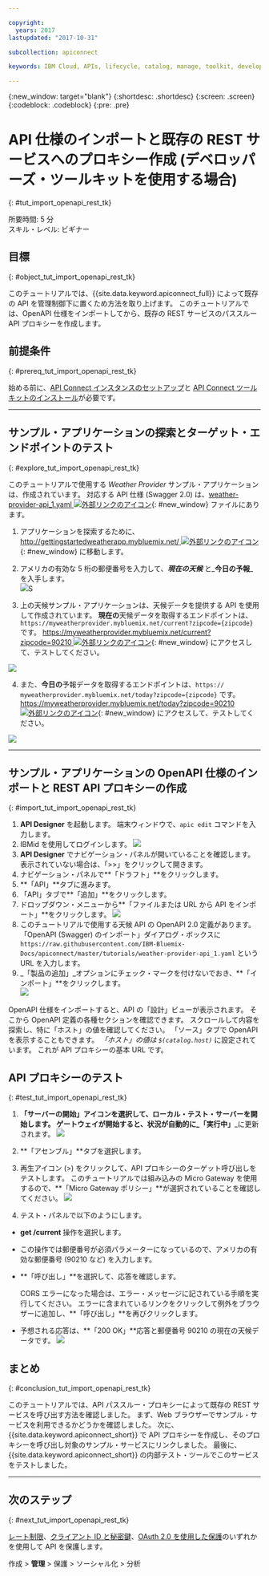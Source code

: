 ```yaml
---

copyright:
  years: 2017
lastupdated: "2017-10-31"

subcollection: apiconnect

keywords: IBM Cloud, APIs, lifecycle, catalog, manage, toolkit, develop, dev portal, tutorial

---
```


{:new_window: target="blank"}
{:shortdesc: .shortdesc}
{:screen: .screen}
{:codeblock: .codeblock}
{:pre: .pre}

# API 仕様のインポートと既存の REST サービスへのプロキシー作成 (デベロッパーズ・ツールキットを使用する場合)
{: #tut_import_openapi_rest_tk}

所要時間: 5 分  
スキル・レベル: ビギナー  


## 目標
{: #object_tut_import_openapi_rest_tk}

このチュートリアルでは、{{site.data.keyword.apiconnect_full}} によって既存の API を管理制御下に置くため方法を取り上げます。 このチュートリアルでは、OpenAPI 仕様をインポートしてから、既存の REST サービスのパススルー API プロキシーを作成します。

## 前提条件
{: #prereq_tut_import_openapi_rest_tk}

始める前に、[API Connect インスタンスのセットアップ](tut_prereq_set_up_apic_instance.html)と [API Connect ツールキットのインストール](tut_prereq_install_toolkit.html)が必要です。

---


## サンプル・アプリケーションの探索とターゲット・エンドポイントのテスト
{: #explore_tut_import_openapi_rest_tk}

このチュートリアルで使用する _Weather Provider_ サンプル・アプリケーションは、作成されています。 対応する API 仕様 (Swagger 2.0) は、[weather-provider-api_1.yaml ![外部リンクのアイコン](../../../icons/launch-glyph.svg "外部リンクのアイコン")](https://raw.githubusercontent.com/IBM-Bluemix-Docs/apiconnect/master/tutorials/weather-provider-api_1.yaml){: #new_window} ファイルにあります。

1. アプリケーションを探索するために、[http://gettingstartedweatherapp.mybluemix.net/ ![外部リンクのアイコン](../../../icons/launch-glyph.svg "外部リンクのアイコン")](http://gettingstartedweatherapp.mybluemix.net/){: #new_window} に移動します。  
2. アメリカの有効な 5 桁の郵便番号を入力して、_**現在の天候**_ と_**今日の予報**_ を入手します。  
![](images/explore-weatherapp-1.png)S

3. 上の天候サンプル・アプリケーションは、天候データを提供する API を使用して作成されています。 **現在の**天候データを取得するエンドポイントは、`https://myweatherprovider.mybluemix.net/current?zipcode={zipcode}` です。 [https://myweatherprovider.mybluemix.net/current?zipcode=90210 ![外部リンクのアイコン](../../icons/launch-glyph.svg "外部リンクのアイコン")](https://myweatherprovider.mybluemix.net/current?zipcode=90210){: #new_window} にアクセスして、テストしてください。  

  ![](images/explore-weatherapp-2.png)

4. また、**今日の**予報データを取得するエンドポイントは、`https:// myweatherprovider.mybluemix.net/today?zipcode={zipcode}` です。[https://myweatherprovider.mybluemix.net/today?zipcode=90210 ![外部リンクのアイコン](../../icons/launch-glyph.svg "外部リンクのアイコン")](https://myweatherprovider.mybluemix.net/today?zipcode=90210){: #new_window} にアクセスして、テストしてください。  

  ![](images/explore-weatherapp-3.png)



---

## サンプル・アプリケーションの OpenAPI 仕様のインポートと REST API プロキシーの作成
{: #import_tut_import_openapi_rest_tk}

1. **API Designer** を起動します。 端末ウィンドウで、`apic edit` コマンドを入力します。
2. IBMid を使用してログインします。
    ![](images/screenshot_apic-edit_login.png)
3. **API Designer** でナビゲーション・パネルが開いていることを確認します。 表示されていない場合は、「>>」をクリックして開きます。
4. ナビゲーション・パネルで**「ドラフト」**をクリックします。
5. **「API」**タブに進みます。
6. 「API」タブで**「追加」**をクリックします。
7. ドロップダウン・メニューから**「ファイルまたは URL から API をインポート」**をクリックします。
![](images/toolkit-import-1.png)
8. このチュートリアルで使用する天候 API の OpenAPI 2.0 定義があります。 「OpenAPI (Swagger) のインポート」ダイアログ・ボックスに `https://raw.githubusercontent.com/IBM-Bluemix-Docs/apiconnect/master/tutorials/weather-provider-api_1.yaml` という URL を入力します。
9. _「製品の追加」_オプションにチェック・マークを付けないでおき、**「インポート」**をクリックします。  
    ![](images/screenshot_import-url.png)  

OpenAPI 仕様をインポートすると、API の「設計」ビューが表示されます。 そこから OpenAPI 定義の各種セクションを確認できます。 スクロールして内容を探索し、特に「ホスト」の値を確認してください。 「ソース」タブで OpenAPI を表示することもできます。 
_「ホスト」の値は `$(catalog.host)`_ に設定されています。 これが API プロキシーの基本 URL です。
 


## API プロキシーのテスト
{: #test_tut_import_openapi_rest_tk}

1. **「サーバーの開始」**アイコンを選択して、ローカル・テスト・サーバーを開始します。 ゲートウェイが開始すると、状況が自動的に_**「実行中」**_に更新されます。
![](images/screenshot_start-server-1.png)

2. **「アセンブル」**タブを選択します。

3. 再生アイコン (>) をクリックして、API プロキシーのターゲット呼び出しをテストします。
   このチュートリアルでは組み込みの Micro Gateway を使用するので、**「Micro Gateway ポリシー」**が選択されていることを確認してください。
![](images/screenshot_test-0.png)

4. テスト・パネルで以下のようにします。
  - **get /current** 操作を選択します。  
  - この操作では郵便番号が必須パラメーターになっているので、アメリカの有効な郵便番号 (90210 など) を入力します。  
  - **「呼び出し」**を選択して、応答を確認します。

    CORS エラーになった場合は、エラー・メッセージに記されている手順を実行してください。 エラーに含まれているリンクをクリックして例外をブラウザーに追加し、**「呼び出し」**を再びクリックします。
  
  - 予想される応答は、**「200 OK」**応答と郵便番号 90210 の現在の天候データです。
![](images/screenshot_test-1.png)    


## まとめ
{: #conclusion_tut_import_openapi_rest_tk}

このチュートリアルでは、API パススルー・プロキシーによって既存の REST サービスを呼び出す方法を確認しました。 まず、Web ブラウザーでサンプル・サービスを利用できるかどうかを確認しました。 次に、{{site.data.keyword.apiconnect_short}} で API プロキシーを作成し、そのプロキシーを呼び出し対象のサンプル・サービスにリンクしました。 最後に、{{site.data.keyword.apiconnect_short}} の内部テスト・ツールでこのサービスをテストしました。

---

## 次のステップ
{: #next_tut_import_openapi_rest_tk}

[レート制限](/docs/services/apiconnect/tutorials?topic=apiconnect-tut_rate_limit)、[クライアント ID と秘密鍵](/docs/services/apiconnect/tutorials?topic=apiconnect-tut_secure_landing)、[OAuth 2.0 を使用した保護](/docs/services/apiconnect/tutorials?topic=apiconnect-tut_secure_oauth_2)のいずれかを使用して API を保護します。

作成 > **管理** > 保護 > ソーシャル化 > 分析
